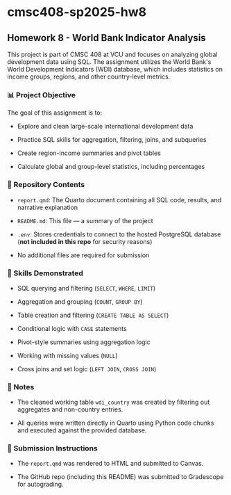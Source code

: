 # cmsc408-sp2025-hw8

## Homework 8 - World Bank Indicator Analysis

This project is part of CMSC 408 at VCU and focuses on analyzing global development data using SQL. The assignment utilizes the World Bank's World Development Indicators (WDI) database, which includes statistics on income groups, regions, and other country-level metrics.

### 📊 Project Objective

The goal of this assignment is to:
- Explore and clean large-scale international development data

- Practice SQL skills for aggregation, filtering, joins, and subqueries

- Create region-income summaries and pivot tables

- Calculate global and group-level statistics, including percentages

### 📁 Repository Contents

- `report.qmd`: The Quarto document containing all SQL code, results, and narrative explanation

- `README.md`: This file — a summary of the project

- `.env`: Stores credentials to connect to the hosted PostgreSQL database (**not included in this repo** for security reasons)

- No additional files are required for submission

### 🧠 Skills Demonstrated

- SQL querying and filtering (`SELECT`, `WHERE`, `LIMIT`)

- Aggregation and grouping (`COUNT`, `GROUP BY`)

- Table creation and filtering (`CREATE TABLE AS SELECT`)

- Conditional logic with `CASE` statements

- Pivot-style summaries using aggregation logic

- Working with missing values (`NULL`)

- Cross joins and set logic (`LEFT JOIN`, `CROSS JOIN`)

### 📝 Notes

- The cleaned working table `wdi_country` was created by filtering out aggregates and non-country entries.

- All queries were written directly in Quarto using Python code chunks and executed against the provided database.

### 🔄 Submission Instructions

- The `report.qmd` was rendered to HTML and submitted to Canvas.

- The GitHub repo (including this README) was submitted to Gradescope for autograding.




